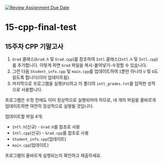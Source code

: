[![Review Assignment Due Date](https://classroom.github.com/assets/deadline-readme-button-22041afd0340ce965d47ae6ef1cefeee28c7c493a6346c4f15d667ab976d596c.svg)](https://classroom.github.com/a/JjqZbeL_)
# 15-cpp-final-test

## 15주차 CPP 기말고사

1. `Grad` 클래스(`Grad.h` 및 `Grad.cpp`)를 참조하여 `Intl` 클래스(`Intl.h` 및 `Intl.cpp`)를 추가합니다. 이렇게 하면 `Grad` 파일을 복사-붙여넣기-수정할 수 있습니다.
2. 그런 다음 `Student_info.cpp` 및 `main.cpp`를 업데이트하여 `I`뿐만 아니라 `U` 및 `G`도 읽도록 합니다(이미 업데이트됨).
3. 마지막으로 프로그램을 실행(`F5`)하고 이 폴더의 `intl_grades.txt`를 입력한 성적으로 사용합니다.

프로그램은 수정 전에도 이미 정상적으로 실행되어야 하므로, 네 개의 파일을 올바르게 업데이트하면 여전히 정상적으로 실행될 것입니다.

업데이트할 파일 4개:

- `Intl.h`(신규) - `Grad.h`를 참조로 사용
- `Intl.cpp`(신규) - `Grad.cpp`를 참조로 사용
- `Student_info.cpp`(업데이트)
- `main.cpp`(업데이트)

프로그램이 올바르게 실행되는지 확인하고 제출하세요.
